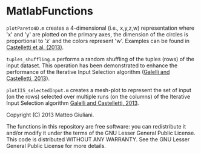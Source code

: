 MatlabFunctions
===============

`plotPareto4D.m` creates a 4-dimensional (i.e., x,y,z,w) representation where 'x' and 'y' are plotted on the primary axes, the dimension of the circles is proportional to 'z' and the colors represent 'w'. Examples can be found in [Castelletti et al. (2013)](http://ascelibrary.org/doi/abs/10.1061/(ASCE)WR.1943-5452.0000348?mi=3d26f5&af=R&filter=multiple&text1=progressive+collapse&field4=all&field3=all&field2=all&field1=articletitle&startPage=0&pageSize=20&displaySummary=true).

`tuples_shuffling.m` performs a random shuffling of the tuples (rows) of the input dataset. This operation has been demonstrated to enhance the performance of the Iterative Input Selection algorithm ([Galelli and Castelletti, 2013](http://onlinelibrary.wiley.com/doi/10.1002/wrcr.20339/abstract)).

`plotIIS_selectedInput.m` creates a mesh-plot to represent the set of input (on the rows) selected over multiple runs (on the columns) of the Iterative Input Selection algorithm [Galelli and Castelletti, 2013](http://onlinelibrary.wiley.com/doi/10.1002/wrcr.20339/abstract).


Copyright (C) 2013 Matteo Giuliani.

The functions in this repository are free software: you can redistribute it and/or modify it under the terms of the GNU Lesser General Public License. This code is distributed WITHOUT ANY WARRANTY. See the GNU Lesser General Public License for more details.